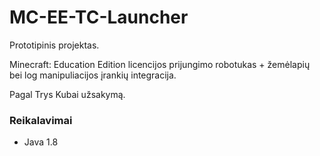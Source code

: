 # MC-EE-TC-Launcher

Prototipinis projektas.

Minecraft: Education Edition licencijos prijungimo robotukas + žemėlapių bei log manipuliacijos įrankių integracija.

Pagal Trys Kubai užsakymą.

### Reikalavimai
* Java 1.8